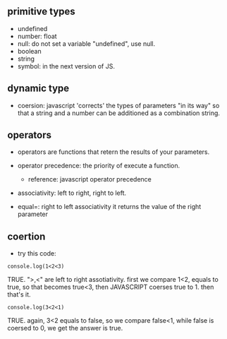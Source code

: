 ## primitive types

- undefined
- number: float
- null: do not set a variable "undefined", use null.
- boolean
- string
- symbol: in the next version of JS.

## dynamic type

- coersion: javascript 'corrects' the types of parameters "in its way"
so that a string and a number can be additioned as a combination string.


## operators
- operators are functions that retern the results of your parameters.
- operator precedence: the priority of execute a function.
  - reference: javascript operator precedence
- associativity: left to right, right to left.

- equal=: right to left associativity
  it returns the value of the right parameter
  
## coertion

- try this code:
```
console.log(1<2<3)
```
TRUE.
">,<" are left to right assotiativity.
first we compare 1<2, equals to true, so that becomes true<3,
then JAVASCRIPT coerses true to 1.
then that's it.

```
console.log(3<2<1)
```
TRUE.
again, 3<2 equals to false, so we compare false<1,
while false is coersed to 0, we get the answer is true.





